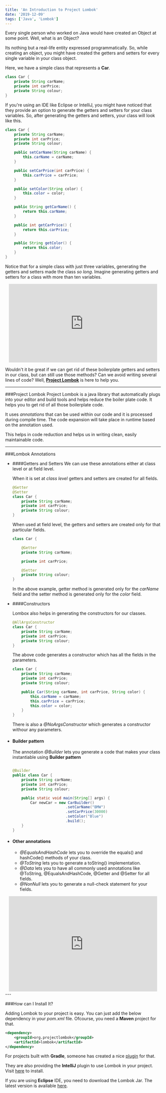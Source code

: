 ```yaml
---
title: 'An Introduction to Project Lombok'
date: '2019-12-09'
tags: ['Java', 'Lombok']
---
```


Every single person who worked on Java would have created an Object at some point. Well, what is an Object? 

Its nothing but a real-life entity expressed programmatically. So, while creating an object, you might have created the getters and setters for every single variable in your class object.

Here, we have a simple class that represents a **Car**.

```java
class Car {
    private String carName;
    private int carPrice;
    private String colour;
}
```

If you're using an IDE like Eclipse or IntelliJ, you might have noticed that they provide an option to generate the getters and setters for your class variables. So, after generating the getters and setters, your class will look like this.

```java
class Car {
    private String carName;
    private int carPrice;
    private String colour;

    public setCarName(String carName) {
        this.carName = carName;
    }

    public setCarPrice(int carPrice) {
        this.carPrice = carPrice;
    }

    public setColor(String color) {
        this.color = color;
    }

    public String getCarName() {
        return this.carName;
    }

    public int getCarPrice() {
        return this.carPrice;
    }

    public String getColor() {
        return this.color;
    }
}
```

Notice that for a simple class with just three variables, generating the getters and setters made the class *so long*. Imagine generating getters and setters for a class with more than ten variables. 

<center><iframe src="https://media.giphy.com/media/5z23XMH5WREPpkBl2u/giphy.gif" width="480" height="254" frameBorder="0" class="giphy-embed" allowFullScreen></iframe></center>

Wouldn't it be great if we can get rid of these boilerplate getters and setters in our class, but can still use those methods? Can we avoid writing several lines of code?
Well, **[Project Lombok](https://projectlombok.org/)** is here to help you.

---

###Project Lombok
Project Lombok is a java library that automatically plugs into your editor and build tools and helps reduce the boiler plate code.
It helps you to get rid of all those boilerplate code.

It uses *annotations* that can be used within our code and it is processed during compile time. The code expansion will take place in runtime based on the annotation used. 

This helps in code reduction and helps us in writing clean, easily maintainable code. 

---

###Lombok Annotations

* ####Getters and Setters
We can use these annotations either at class level or at field level.

    When it is set at *class level* getters and setters are created for all fields.

    ```java
    @Getter
    @Setter
    class Car {
        private String carName;
        private int carPrice;
        private String colour;
    }
    ```

    When used at field level, the getters and setters are created only for that particular fields.

    ```java
    class Car {

        @Getter
        private String carName;

        private int carPrice;

        @Setter
        private String colour;
    }
    ```
    In the above example, getter method is generated only for the *carName* field and the setter method is generated only for the *color* field.

* ####Constructors

    Lombox also helps in generating the constructors for our classes.

    ```java
    @AllArgsConstructor
    class Car {
        private String carName;
        private int carPrice;
        private String colour;
    }
    ```

    The above code generates a constructor which has all the fields in the parameters.

    ```java
    class Car {
        private String carName;
        private int carPrice;
        private String colour;

        public Car(String carName, int carPrice, String color) {
            this.carName = carName;
            this.carPrice = carPrice;
            this.color = color;
        }
    }
    ```

    There is also a *@NoArgsConstructor* which generates a constructor withour any parameters.

* #### Builder pattern

    The annotation *@Builder* lets you generate a code that makes your class instantiable using **Builder pattern**

    ```java

    @Builder
    public class Car {
        private String carName;
        private int carPrice;
        private String colour;

        public static void main(String[] args) {
            Car newCar = new CarBuilder()
                            .setCarName("BMW")
                            .setCarPrice(30000)
                            .setColor("Blue")
                            .build();
        }
    }
    ```

* #### Other annotations

    - *@EqualsAndHashCode* lets you to override the equals() and hashCode() methods of your class.
    - *@ToString* lets you to generate a toString() implementation.
    - *@Data* lets you to have all commonly used annotations like @ToString, @EqualsAndHashCode, @Getter and @Setter for all fields.
    - *@NonNull* lets you to generate a null-check statement for your fields.


<center><iframe src="https://giphy.com/embed/zcCGBRQshGdt6" width="480" height="308" frameBorder="0" class="giphy-embed" allowFullScreen></iframe></center>
---

###How can I Install It?

Adding Lombok to your project is easy. You can just add the below dependency in your *pom.xml* file. Ofcourse, you need a **Maven** project for that.

```xml
<dependency>
	<groupId>org.projectlombok</groupId>
	<artifactId>lombok</artifactId>
</dependency>
```

For projects built with **Gradle**, someone has created a nice [plugin](https://github.com/franzbecker/gradle-lombok) for that.

They are also providing the **IntelliJ** plugin to use Lombok in your project. Visit [here](https://projectlombok.org/setup/intellij) to install.

If you are using **Eclipse** IDE, you need to download the Lombok Jar. The latest version is available [here](https://search.maven.org/search?q=g:org.projectlombok%20AND%20a:lombok&core=gav).








